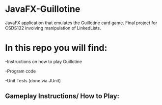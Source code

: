 # JavaFX-Guillotine
JavaFX application that emulates the Guillotine card game. Final project for CSDS132 involving manipulation of LinkedLists.

# In this repo you will find:

-Instructions on how to play Guillotine

-Program code 

-Unit Tests (done via JUnit)

## Gameplay Instructions/ How to Play:

